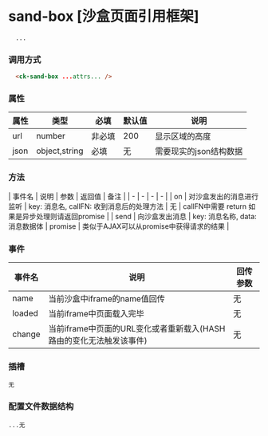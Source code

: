 # sand-box [沙盒页面引用框架]

```
  ...
```

### 调用方式

```html
  <ck-sand-box ...attrs... />
```

### 属性

|属性|类型|必填|默认值|说明|
|-|-|-|-|-|
| url |number|非必填|200|显示区域的高度|
| json |object,string|必填|无|需要现实的json结构数据|


### 方法

  | 事件名 | 说明 | 参数 | 返回值 | 备注 |
  | - | - | - | - |
  | on | 对沙盒发出的消息进行监听 | key: 消息名, callFN: 收到消息后的处理方法 | 无 | callFN中需要 return 如果是异步处理则请返回promise |
  | send | 向沙盒发出消息 | key: 消息名称, data: 消息数据体  | promise | 类似于AJAX可以从promise中获得请求的结果 |

### 事件
| 事件名 | 说明 | 回传参数 |
| - | - | - |
| name | 当前沙盒中iframe的name值回传 | 无 |
| loaded | 当前iframe中页面载入完毕 | 无 |
| change | 当前iframe中页面的URL变化或者重新载入(HASH路由的变化无法触发该事件) | 无 |

### 插槽

  ```
  无
  ```

### 配置文件数据结构

```
...无
```
